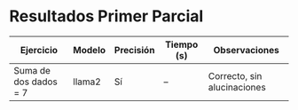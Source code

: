 # Resultados Primer Parcial

| Ejercicio                                 | Modelo  | Precisión | Tiempo (s) | Observaciones             |
|-------------------------------------------|---------|-----------|------------|---------------------------|
| Suma de dos dados = 7                     | llama2  | Sí        | –          | Correcto, sin alucinaciones |
